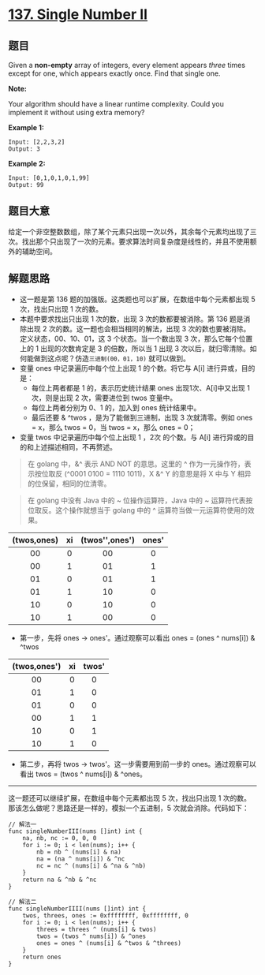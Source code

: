 # [137. Single Number II](https://leetcode.com/problems/single-number-ii/)

## 题目

Given a **non-empty** array of integers, every element appears *three* times except for one, which appears exactly once. Find that single one.

**Note:**

Your algorithm should have a linear runtime complexity. Could you implement it without using extra memory?

**Example 1:**

    Input: [2,2,3,2]
    Output: 3

**Example 2:**

    Input: [0,1,0,1,0,1,99]
    Output: 99

## 题目大意

给定一个非空整数数组，除了某个元素只出现一次以外，其余每个元素均出现了三次。找出那个只出现了一次的元素。要求算法时间复杂度是线性的，并且不使用额外的辅助空间。

## 解题思路

- 这一题是第 136 题的加强版。这类题也可以扩展，在数组中每个元素都出现 5 次，找出只出现 1 次的数。
- 本题中要求找出只出现 1 次的数，出现 3 次的数都要被消除。第 136 题是消除出现 2 次的数。这一题也会相当相同的解法，出现 3 次的数也要被消除。定义状态，00、10、01，这 3 个状态。当一个数出现 3 次，那么它每个位置上的 1 出现的次数肯定是 3 的倍数，所以当 1 出现 3 次以后，就归零清除。如何能做到这点呢？仿造`三进制(00，01，10)` 就可以做到。
- 变量 ones 中记录遍历中每个位上出现 1 的个数。将它与 A[i] 进行异或，目的是：
    - 每位上两者都是 1 的，表示历史统计结果 ones 出现1次、A[i]中又出现 1 次，则是出现 2 次，需要进位到 twos 变量中。
    - 每位上两者分别为 0、1 的，加入到 ones 统计结果中。
    - 最后还要 & ^twos ，是为了能做到三进制，出现 3 次就清零。例如 ones = x，那么 twos = 0，当 twos = x，那么 ones = 0；
- 变量 twos 中记录遍历中每个位上出现 1 ，2次 的个数。与 A[i] 进行异或的目的和上述描述相同，不再赘述。

> 在 golang 中，&^ 表示 AND NOT 的意思。这里的 ^ 作为一元操作符，表示按位取反 (^0001 0100 = 1110 1011)，X &^ Y 的意思是将 X 中与 Y 相异的位保留，相同的位清零。

> 在 golang 中没有 Java 中的 ~ 位操作运算符，Java 中的 ~ 运算符代表按位取反。这个操作就想当于 golang 中的 ^ 运算符当做一元运算符使用的效果。

| (twos,ones) | xi  | (twos'',ones') | ones' |
| :---------: | :-: | :------------: | :---: |
|     00      |  0  |       00       |   0   |
|     00      |  1  |       01       |   1   |
|     01      |  0  |       01       |   1   |
|     01      |  1  |       10       |   0   |
|     10      |  0  |       10       |   0   |
|     10      |  1  |       00       |   0   |

- 第一步，先将 ones -> ones'。通过观察可以看出 ones = (ones ^ nums[i]) & ^twos

| (twos,ones') | xi  | twos' |
| :----------: | :-: | :---: |
|      00      |  0  |   0   |
|      01      |  1  |   0   |
|      01      |  0  |   0   |
|      00      |  1  |   1   |
|      10      |  0  |   1   |
|      10      |  1  |   0   |

- 第二步，再将 twos -> twos'。这一步需要用到前一步的 ones。通过观察可以看出 twos = (twos ^ nums[i]) & ^ones。

---

这一题还可以继续扩展，在数组中每个元素都出现 5 次，找出只出现 1 次的数。那该怎么做呢？思路还是一样的，模拟一个五进制，5 次就会消除。代码如下：

    // 解法一
    func singleNumberIII(nums []int) int {
    	na, nb, nc := 0, 0, 0
    	for i := 0; i < len(nums); i++ {
    		nb = nb ^ (nums[i] & na)
    		na = (na ^ nums[i]) & ^nc
    		nc = nc ^ (nums[i] & ^na & ^nb)
    	}
    	return na & ^nb & ^nc
    }

    // 解法二
    func singleNumberIIII(nums []int) int {
    	twos, threes, ones := 0xffffffff, 0xffffffff, 0
    	for i := 0; i < len(nums); i++ {
    		threes = threes ^ (nums[i] & twos)
    		twos = (twos ^ nums[i]) & ^ones
    		ones = ones ^ (nums[i] & ^twos & ^threes)
    	}
    	return ones
    }